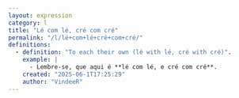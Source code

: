 ```yaml
---
layout: expression
category: l
title: "Lé com lé, cré com cré"
permalink: "/l/lé+com+lé+cré+com+cré/"
definitions:
  - definition: "To each their own (lé with lé, cré with cré)".
    example: |
      - Lembre-se, que aqui é **lé com lé, e cré com cré**.
    created: "2025-06-1T17:25:29"
    author: "VindeeR"
---
```

